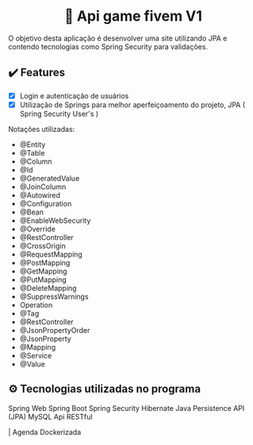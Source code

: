 <h1 align="center">🎲 Api game fivem V1</h1>
<p>O objetivo desta aplicação é desenvolver uma site utilizando JPA e contendo tecnologias como Spring Security para validações.</p>

## :heavy_check_mark: Features
- [x] Login e autenticação de usuários
- [x] Utilização de Springs para melhor aperfeiçoamento do projeto, JPA ( Spring Security User's )

Notações utilizadas: 
* @Entity
* @Table
* @Column
* @Id
* @GeneratedValue
* @JoinColumn
* @Autowired
* @Configuration
* @Bean
* @EnableWebSecurity
* @Override
* @RestController
* @CrossOrigin
* @RequestMapping
* @PostMapping
* @GetMapping
* @PutMapping
* @DeleteMapping
* @SuppressWarnings
* Operation
* @Tag
* @RestController
* @JsonPropertyOrder
* @JsonProperty
* @Mapping
* @Service
* @Value

## ⚙ Tecnologias utilizadas no programa

Spring Web
Spring Boot
Spring Security
Hibernate
Java Persistence API (JPA)
MySQL
Api RESTful

| Agenda Dockerizada
